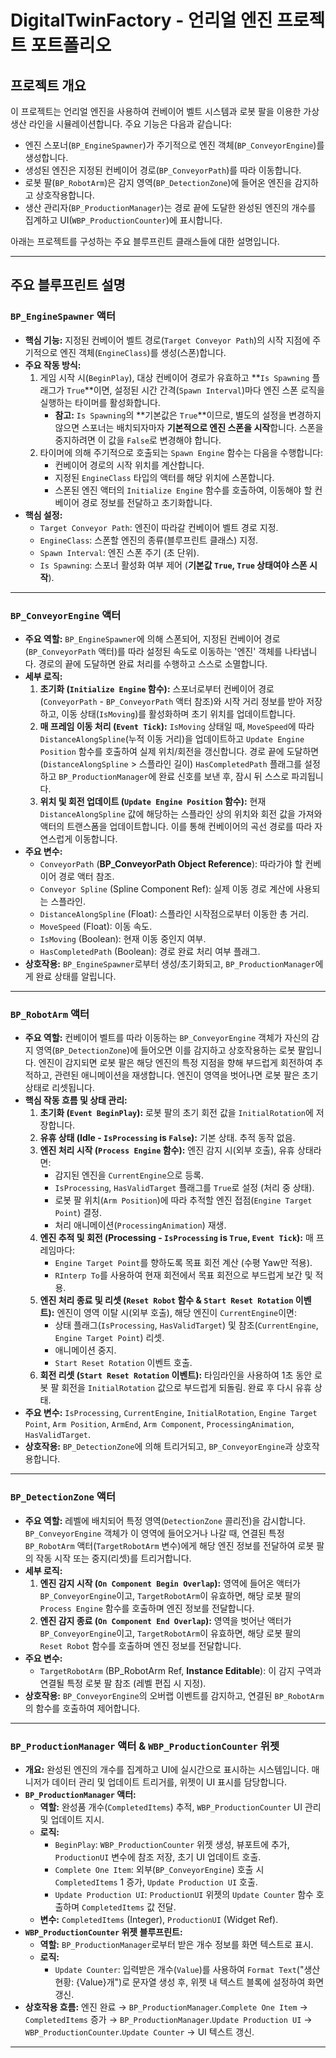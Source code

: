 # DigitalTwinFactory - 언리얼 엔진 프로젝트 포트폴리오

## 프로젝트 개요

이 프로젝트는 언리얼 엔진을 사용하여 컨베이어 벨트 시스템과 로봇 팔을 이용한 가상 생산 라인을 시뮬레이션합니다. 주요 기능은 다음과 같습니다:

*   엔진 스포너(`BP_EngineSpawner`)가 주기적으로 엔진 객체(`BP_ConveyorEngine`)를 생성합니다.
*   생성된 엔진은 지정된 컨베이어 경로(`BP_ConveyorPath`)를 따라 이동합니다.
*   로봇 팔(`BP_RobotArm`)은 감지 영역(`BP_DetectionZone`)에 들어온 엔진을 감지하고 상호작용합니다.
*   생산 관리자(`BP_ProductionManager`)는 경로 끝에 도달한 완성된 엔진의 개수를 집계하고 UI(`WBP_ProductionCounter`)에 표시합니다.

아래는 프로젝트를 구성하는 주요 블루프린트 클래스들에 대한 설명입니다.

---

## 주요 블루프린트 설명

### `BP_EngineSpawner` 액터

*   **핵심 기능:** 지정된 컨베이어 벨트 경로(`Target Conveyor Path`)의 시작 지점에 주기적으로 엔진 객체(`EngineClass`)를 생성(스폰)합니다.
*   **주요 작동 방식:**
    1.  게임 시작 시(`BeginPlay`), 대상 컨베이어 경로가 유효하고 **`Is Spawning` 플래그가 `True`**이면, 설정된 시간 간격(`Spawn Interval`)마다 엔진 스폰 로직을 실행하는 타이머를 활성화합니다.
        *   **참고:** `Is Spawning`의 **기본값은 `True`**이므로, 별도의 설정을 변경하지 않으면 스포너는 배치되자마자 **기본적으로 엔진 스폰을 시작**합니다. 스폰을 중지하려면 이 값을 `False`로 변경해야 합니다.
    2.  타이머에 의해 주기적으로 호출되는 `Spawn Engine` 함수는 다음을 수행합니다:
        *   컨베이어 경로의 시작 위치를 계산합니다.
        *   지정된 `EngineClass` 타입의 액터를 해당 위치에 스폰합니다.
        *   스폰된 엔진 액터의 `Initialize Engine` 함수를 호출하여, 이동해야 할 컨베이어 경로 정보를 전달하고 초기화합니다.
*   **핵심 설정:**
    *   `Target Conveyor Path`: 엔진이 따라갈 컨베이어 벨트 경로 지정.
    *   `EngineClass`: 스폰할 엔진의 종류(블루프린트 클래스) 지정.
    *   `Spawn Interval`: 엔진 스폰 주기 (초 단위).
    *   `Is Spawning`: 스포너 활성화 여부 제어 (**기본값 `True`, `True` 상태여야 스폰 시작**).

---

### `BP_ConveyorEngine` 액터

*   **주요 역할:** `BP_EngineSpawner`에 의해 스폰되어, 지정된 컨베이어 경로(`BP_ConveyorPath` 액터)를 따라 설정된 속도로 이동하는 '엔진' 객체를 나타냅니다. 경로의 끝에 도달하면 완료 처리를 수행하고 스스로 소멸합니다.
*   **세부 로직:**
    1.  **초기화 (`Initialize Engine` 함수):** 스포너로부터 컨베이어 경로(`ConveyorPath` - `BP_ConveyorPath` 액터 참조)와 시작 거리 정보를 받아 저장하고, 이동 상태(`IsMoving`)를 활성화하며 초기 위치를 업데이트합니다.
    2.  **매 프레임 이동 처리 (`Event Tick`):** `IsMoving` 상태일 때, `MoveSpeed`에 따라 `DistanceAlongSpline`(누적 이동 거리)을 업데이트하고 `Update Engine Position` 함수를 호출하여 실제 위치/회전을 갱신합니다. 경로 끝에 도달하면(`DistanceAlongSpline` > 스플라인 길이) `HasCompletedPath` 플래그를 설정하고 `BP_ProductionManager`에 완료 신호를 보낸 후, 잠시 뒤 스스로 파괴됩니다.
    3.  **위치 및 회전 업데이트 (`Update Engine Position` 함수):** 현재 `DistanceAlongSpline` 값에 해당하는 스플라인 상의 위치와 회전 값을 가져와 액터의 트랜스폼을 업데이트합니다. 이를 통해 컨베이어의 곡선 경로를 따라 자연스럽게 이동합니다.
*   **주요 변수:**
    *   `ConveyorPath` (**BP_ConveyorPath Object Reference**): 따라가야 할 컨베이어 경로 액터 참조.
    *   `Conveyor Spline` (Spline Component Ref): 실제 이동 경로 계산에 사용되는 스플라인.
    *   `DistanceAlongSpline` (Float): 스플라인 시작점으로부터 이동한 총 거리.
    *   `MoveSpeed` (Float): 이동 속도.
    *   `IsMoving` (Boolean): 현재 이동 중인지 여부.
    *   `HasCompletedPath` (Boolean): 경로 완료 처리 여부 플래그.
*   **상호작용:** `BP_EngineSpawner`로부터 생성/초기화되고, `BP_ProductionManager`에게 완료 상태를 알립니다.

---

### `BP_RobotArm` 액터

*   **주요 역할:** 컨베이어 벨트를 따라 이동하는 `BP_ConveyorEngine` 객체가 자신의 감지 영역(`BP_DetectionZone`)에 들어오면 이를 감지하고 상호작용하는 로봇 팔입니다. 엔진이 감지되면 로봇 팔은 해당 엔진의 특정 지점을 향해 부드럽게 회전하여 추적하고, 관련된 애니메이션을 재생합니다. 엔진이 영역을 벗어나면 로봇 팔은 초기 상태로 리셋됩니다.
*   **핵심 작동 흐름 및 상태 관리:**
    1.  **초기화 (`Event BeginPlay`):** 로봇 팔의 초기 회전 값을 `InitialRotation`에 저장합니다.
    2.  **유휴 상태 (Idle - `IsProcessing` is `False`):** 기본 상태. 추적 동작 없음.
    3.  **엔진 처리 시작 (`Process Engine` 함수):** 엔진 감지 시(외부 호출), 유휴 상태라면:
        *   감지된 엔진을 `CurrentEngine`으로 등록.
        *   `IsProcessing`, `HasValidTarget` 플래그를 `True`로 설정 (처리 중 상태).
        *   로봇 팔 위치(`Arm Position`)에 따라 추적할 엔진 접점(`Engine Target Point`) 결정.
        *   처리 애니메이션(`ProcessingAnimation`) 재생.
    4.  **엔진 추적 및 회전 (Processing - `IsProcessing` is `True`, `Event Tick`):** 매 프레임마다:
        *   `Engine Target Point`를 향하도록 목표 회전 계산 (수평 Yaw만 적용).
        *   `RInterp To`를 사용하여 현재 회전에서 목표 회전으로 부드럽게 보간 및 적용.
    5.  **엔진 처리 종료 및 리셋 (`Reset Robot` 함수 & `Start Reset Rotation` 이벤트):** 엔진이 영역 이탈 시(외부 호출), 해당 엔진이 `CurrentEngine`이면:
        *   상태 플래그(`IsProcessing`, `HasValidTarget`) 및 참조(`CurrentEngine`, `Engine Target Point`) 리셋.
        *   애니메이션 중지.
        *   `Start Reset Rotation` 이벤트 호출.
    6.  **회전 리셋 (`Start Reset Rotation` 이벤트):** 타임라인을 사용하여 1초 동안 로봇 팔 회전을 `InitialRotation` 값으로 부드럽게 되돌림. 완료 후 다시 유휴 상태.
*   **주요 변수:** `IsProcessing`, `CurrentEngine`, `InitialRotation`, `Engine Target Point`, `Arm Position`, `ArmEnd`, `Arm Component`, `ProcessingAnimation`, `HasValidTarget`.
*   **상호작용:** `BP_DetectionZone`에 의해 트리거되고, `BP_ConveyorEngine`과 상호작용합니다.

---

### `BP_DetectionZone` 액터

*   **주요 역할:** 레벨에 배치되어 특정 영역(`DetectionZone` 콜리전)을 감시합니다. `BP_ConveyorEngine` 객체가 이 영역에 들어오거나 나갈 때, 연결된 특정 `BP_RobotArm` 액터(`TargetRobotArm` 변수)에게 해당 엔진 정보를 전달하여 로봇 팔의 작동 시작 또는 중지(리셋)를 트리거합니다.
*   **세부 로직:**
    1.  **엔진 감지 시작 (`On Component Begin Overlap`):** 영역에 들어온 액터가 `BP_ConveyorEngine`이고, `TargetRobotArm`이 유효하면, 해당 로봇 팔의 `Process Engine` 함수를 호출하며 엔진 정보를 전달합니다.
    2.  **엔진 감지 종료 (`On Component End Overlap`):** 영역을 벗어난 액터가 `BP_ConveyorEngine`이고, `TargetRobotArm`이 유효하면, 해당 로봇 팔의 `Reset Robot` 함수를 호출하며 엔진 정보를 전달합니다.
*   **주요 변수:**
    *   `TargetRobotArm` (BP_RobotArm Ref, **Instance Editable**): 이 감지 구역과 연결될 특정 로봇 팔 참조 (레벨 편집 시 지정).
*   **상호작용:** `BP_ConveyorEngine`의 오버랩 이벤트를 감지하고, 연결된 `BP_RobotArm`의 함수를 호출하여 제어합니다.

---

### `BP_ProductionManager` 액터 & `WBP_ProductionCounter` 위젯

*   **개요:** 완성된 엔진의 개수를 집계하고 UI에 실시간으로 표시하는 시스템입니다. 매니저가 데이터 관리 및 업데이트 트리거를, 위젯이 UI 표시를 담당합니다.
*   **`BP_ProductionManager` 액터:**
    *   **역할:** 완성품 개수(`CompletedItems`) 추적, `WBP_ProductionCounter` UI 관리 및 업데이트 지시.
    *   **로직:**
        *   `BeginPlay`: `WBP_ProductionCounter` 위젯 생성, 뷰포트에 추가, `ProductionUI` 변수에 참조 저장, 초기 UI 업데이트 호출.
        *   `Complete One Item`: 외부(`BP_ConveyorEngine`) 호출 시 `CompletedItems` 1 증가, `Update Production UI` 호출.
        *   `Update Production UI`: `ProductionUI` 위젯의 `Update Counter` 함수 호출하며 `CompletedItems` 값 전달.
    *   **변수:** `CompletedItems` (Integer), `ProductionUI` (Widget Ref).
*   **`WBP_ProductionCounter` 위젯 블루프린트:**
    *   **역할:** `BP_ProductionManager`로부터 받은 개수 정보를 화면 텍스트로 표시.
    *   **로직:**
        *   `Update Counter`: 입력받은 개수(`Value`)를 사용하여 `Format Text`("생산 현황: {Value}개")로 문자열 생성 후, 위젯 내 텍스트 블록에 설정하여 화면 갱신.
*   **상호작용 흐름:** 엔진 완료 → `BP_ProductionManager`.`Complete One Item` → `CompletedItems` 증가 → `BP_ProductionManager`.`Update Production UI` → `WBP_ProductionCounter`.`Update Counter` → UI 텍스트 갱신.

---
